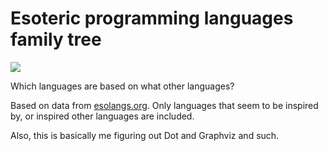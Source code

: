 # Esoteric programming languages family tree

![](https://raw.github.com/reaxis/esolang-familytree/master/esolangs.png)

Which languages are based on what other languages?

Based on data from [esolangs.org](http://esolangs.org). Only languages that seem to be inspired by, or inspired other languages are included.

Also, this is basically me figuring out Dot and Graphviz and such.
 